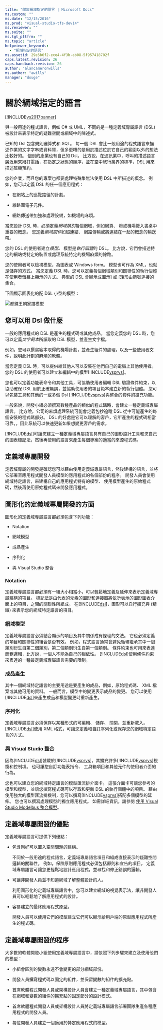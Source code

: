 ```yaml
---
title: "關於網域指定的語言 | Microsoft Docs"
ms.custom: ""
ms.date: "12/15/2016"
ms.prod: "visual-studio-tfs-dev14"
ms.reviewer: ""
ms.suite: ""
ms.tgt_pltfrm: ""
ms.topic: "article"
helpviewer_keywords: 
  - "網域指定的語言"
ms.assetid: 29e5b6f2-ece4-4f3b-ab08-5f957418702f
caps.latest.revision: 26
caps.handback.revision: 26
author: "alancameronwills"
ms.author: "awills"
manager: "douge"
---
```

# 關於網域指定的語言
[!INCLUDE[vs2017banner](../code-quality/includes/vs2017banner.md)]

與一般用途的程式語言，例如 C\# 或 UML，不同的是一種定義域專屬語言 \(DSL\) 被設計來表示特定的疑難空間或網域中的陳述式。  
  
 已知的 Dsl 包含規則運算式和 SQL。  每一個 DSL 會比一般用途的程式語言來描述作業的文字字串或資料庫，但多更糟的是用於描述位於它自己的範圍以外的想法比較好的。  個別的產業也有自己的 Dsl。  比方說，在通訊業中，呼叫的描述語言廣泛用來撥打電話，在指定之狀態的順序，並在空中旅行業界的標準，DSL 用來描述班機預約。  
  
 您的企業，而且您的專案也都要處理特殊集無法使用 DSL 中所描述的概念。  例如，您可以定義 DSL 的任一個應用程式：  
  
-   在網站上的巡覽路徑的計劃。  
  
-   線路圖電子元件。  
  
-   網路傳送帶加強和處理設備，如機場的麻煩。  
  
 當您設計 DSL 時，必須定義*網域類別*每個網域，例如網頁、 燈或機場簽入書桌中重要的概念。  您定義*網域關係*如超連結、 網路傳輸或將連結在一起的概念的輸送帶。  
  
 您的 DSL 的使用者建立*模型。* 模型是*執行個體*的 DSL。  比方說，它們會描述特定的網站或特定的裝置或處理系統特定的機場麻煩的線路。  
  
 您的使用者可以檢視模型，為圖表或 Windows form。  模型也可作為 XML，也就是儲存的方式。  當您定義 DSL 時，您可以定義每個網域類別和關聯性的執行個體在使用者螢幕上顯示的方式。  典型的 DSL 會顯示成圖示\] 或 \[矩形由箭號連接的集合。  
  
 下圖顯示圖表化的配 DSL 小型的模型：  
  
 ![都鐸王朝家譜模型](../modeling/media/tudor_familytreemodel.png "Tudor\_FamilyTreeModel")  
  
## 您可以用 Dsl 做什麼  
 一般的應用程式的 DSL 是產生的程式碼或其他成品。  當您定義您的 DSL 時，您可以定義*文字範本*所讀取的 DSL 模型，並產生文字檔。  
  
 例如，您可以撰寫範本取得的機場計劃，並產生組件的處理，以及一些使用者文件，說明此計劃的麻煩的軟體。  
  
 當您定義 DSL 時，可以提供給其他人可以安裝在他們自己的電腦上其他使用者。  您的 DSL 的使用者可以建立和編輯中的模型[!INCLUDE[vsprvs](../code-quality/includes/vsprvs_md.md)]。  
  
 您也可以定義功能表命令和其他工具，可協助使用者編輯 DSL 驗證條件約束，以協助確保 DSL 用於正確無誤，並協助使用者的項目範本建立新的執行個體。  您可以包裝工具和其他的一或多個 Dsl [!INCLUDE[vsprvs](../code-quality/includes/vsprvs_md.md)]與整合的套件的擴充功能。  
  
 一般來說，開發小組必須撰寫數種產品的類似的程式碼時，會建立一種定義域專屬語言。  比方說，公司的麻煩處理系統可能會定義包抄追蹤 DSL 從中可能產生的每個安裝的程式碼部分。  DSL 的好處是它可以理解的客戶，它所產生的程式碼相當可靠，，因此系統可以快速更新如果想變更客戶的需求。  
  
 [!INCLUDE[dsl](../modeling/includes/dsl_md.md)]可讓您建立一種定義域專屬語言具有自己的圖形設計工具和您自己的圖表標記法，然後再使用的語言來產生每個專案的適當的來源程式碼。  
  
## 定義域專屬開發  
 定義域專屬的開發是確認您可以藉由使用定義域專屬語言，然後建構的語言，並將它部署至應用程式開發人員模型的應用程式的各個部份的程序。  開發人員會使用網域特定語言，來建構自己的應用程式特有的模型、 使用模型產生的原始程式碼，然後再使用原始程式碼來開發應用程式。  
  
## 圖形化的定義域專屬開發的方面  
 圖形化的定義域專屬語言都必須包含下列功能：  
  
-   Notation  
  
-   網域模型  
  
-   成品產生  
  
-   序列化  
  
-   與 Visual Studio 整合  
  
### Notation  
 定義域專屬語言都必須有一組大小相當小，可以輕鬆地定義及延伸來表示定義域專屬建構的項目。  標記法是由代表的元素的圖形和連接器將依所表示的圖形圖表介面上的項目，之間的關聯性所組成。  在[!INCLUDE[dsl](../modeling/includes/dsl_md.md)]，圖形可以自行擴充與 \(精緻\) 來表示您的網域特定語言的項目。  
  
### 網域模型  
 定義域專屬語言必須結合顯示的項目及其中關係成有條理的文法。  它也必須定義的項目和關聯性的組合是否有效。  例如，程式語言通常會避免循環繼承其中一個類別衍生自第二個類別，第二個類別衍生自第一個類別。  條件約束也可用來表達商務邏輯，比方說，一個人不能為自己的相依性。  [!INCLUDE[dsl](../modeling/includes/dsl_md.md)]使用條件約束來表達的一種最定義域專屬語言需要的限制。  
  
### 成品產生  
 其中一個網域特定語言的主要用途是要產生的成品，例如，原始程式碼、 XML 檔案或其他可用的資料。  一般而言，模型中的變更表示成品的變更。  您可以使用[!INCLUDE[dsl](../modeling/includes/dsl_md.md)]來產生成品和模型變更時重新產生。  
  
### 序列化  
 定義域專屬語言必須保存以某種形式的可編輯、 儲存、 關閉，並重新載入。  [!INCLUDE[dsl](../modeling/includes/dsl_md.md)]使用 XML 格式，可讓您定義和自訂序列化或保存您的網域特定語言的方式。  
  
### 與 Visual Studio 整合  
 因為[!INCLUDE[dsl](../modeling/includes/dsl_md.md)]裝載於[!INCLUDE[vsprvs](../code-quality/includes/vsprvs_md.md)]，其擴充許多[!INCLUDE[vsprvs](../code-quality/includes/vsprvs_md.md)]視窗和控制項。  也可讓您自訂功能表指令、 工具箱項目和其他元件的使用者介面的行為。  
  
 您也可以建立您的網域特定語言的模型匯流排介面卡。  這張介面卡可讓您參考的模型和模型，並讓您撰寫程式碼可以存取和更新 DSL 的執行個體中的項目。  藉由使用強大的模型匯流排機制，您可以撰寫[!INCLUDE[vsprvs](../code-quality/includes/vsprvs_md.md)]搭配多個模型的延伸。  您也可以撰寫處理模型的獨立應用程式。  如需詳細資訊，請參閱 [使用 Visual Studio Modelbus 整合模型](../modeling/integrating-models-by-using-visual-studio-modelbus.md)。  
  
## 定義域專屬開發的優點  
 定義域專屬語言可提供下列優點：  
  
-   包含剛好可以置入空間問題的建構。  
  
     不同於一般用途的程式語言，定義域專屬語言項目和組成直接表示的疑難空間邏輯的關聯性。  例如，保險原則應用程式必須包括原則和宣告的項目。  定義域專屬語言可讓您更輕鬆地設計應用程式，並尋找和修正錯誤的邏輯。  
  
-   可讓非開發人員並不知道網域了解整體設計的人。  
  
     利用圖形化的定義域專屬語言中，您可以建立網域的視覺表示法，讓非開發人員可以輕鬆地了解應用程式的設計。  
  
-   容易建立的最終應用程式原型。  
  
     開發人員可以使用它們的模型建立它們可以顯示給用戶端的原型應用程式所產生的程式碼。  
  
## 定義域專屬開發的程序  
 大多數的軟體開發小組使用定義域專屬語言中，請依照下列步驟來建立及使用他們的模型：  
  
-   小組會區別的變數永遠不會變更的部分網域部份。  
  
-   開發人員撰寫程式碼以固定的組件，並保留變數的組件的擴充點。  
  
-   首席軟體程式開發人員或架構設計人員會建立一種定義域專屬語言，其中包含在網域和變數的組件的擴充點的固定部分的設計模式。  
  
-   首席軟體程式開發人員或架構設計人員將定義域專屬語言部署團隊生產各種應用程式的開發人員。  
  
-   每位開發人員建立一個適用於特定應用程式的模型。